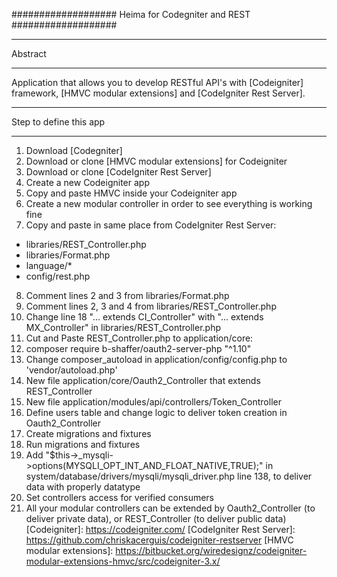###################
Heima for Codegniter and REST
###################

*******************
Abstract
*******************

Application that allows you to develop RESTful API's with [Codeigniter] framework,
[HMVC modular extensions] and [CodeIgniter Rest Server].

*******************
Step to define this app
*******************
1) Download [Codegniter]
2) Download or clone [HMVC modular extensions] for Codeigniter
3) Download or clone [CodeIgniter Rest Server]
4) Create a new Codeigniter app
5) Copy and paste HMVC inside your Codeigniter app
6) Create a new modular controller in order to see everything is working fine
7) Copy and paste in same place from CodeIgniter Rest Server:
 - libraries/REST_Controller.php
 - libraries/Format.php
 - language/*
 - config/rest.php
8) Comment lines 2 and 3 from libraries/Format.php
9) Comment lines 2, 3 and 4 from libraries/REST_Controller.php
10) Change line 18 "... extends CI_Controller" with "... extends MX_Controller" in
libraries/REST_Controller.php
11) Cut and Paste REST_Controller.php to application/core:
12) composer require b-shaffer/oauth2-server-php "^1.10"
13) Change composer_autoload in application/config/config.php to 'vendor/autoload.php'
14) New file application/core/Oauth2_Controller that extends REST_Controller
15) New file application/modules/api/controllers/Token_Controller
16) Define users table and change logic to deliver token creation in Oauth2_Controller
17) Create migrations and fixtures
18) Run migrations and fixtures
19) Add "$this->_mysqli->options(MYSQLI_OPT_INT_AND_FLOAT_NATIVE,TRUE);" in system/database/drivers/mysqli/mysqli_driver.php line 138, to deliver data with properly datatype
20) Set controllers access for verified consumers
21) All your modular controllers can be extended by Oauth2_Controller (to deliver private data), or REST_Controller (to deliver public data)
[Codeigniter]: https://codeigniter.com/
[CodeIgniter Rest Server]: https://github.com/chriskacerguis/codeigniter-restserver
[HMVC modular extensions]: https://bitbucket.org/wiredesignz/codeigniter-modular-extensions-hmvc/src/codeigniter-3.x/
